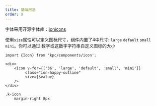 ```yaml
---
title: 基础用法
order: 0
---
```


字体采用开源字体库：[ionicons](http://ionicons.com/v2/)

使用`size`属性可以定义图标尺寸，组件内置了4中尺寸: `large` `default` `small` `mini`。你可以通过
数字或这数字字符串自定义图标的大小

```vdt
import {Icon} from 'kpc/components/icon';

<div>
    <Icon v-for={['36', 'large', 'default', 'small', 'mini']}
         class="ion-happy-outline" 
         size={$value}
    />
</div>
```

```styl
.k-icon
    margin-right 8px
```
